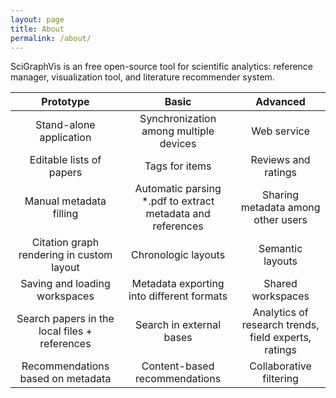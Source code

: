 ```yaml
---
layout: page
title: About
permalink: /about/
---
```


SciGraphVis is an free open-source tool for scientific analytics: reference manager, visualization tool, and literature recommender system.

|                   Prototype                   |                            Basic                           |                       Advanced                       |
|:---------------------------------------------:|:----------------------------------------------------------:|:----------------------------------------------------:|
| Stand-alone application                       | Synchronization among multiple devices                     | Web service                                          |
| Editable lists of papers                      | Tags for items                                             | Reviews and ratings                                  |
| Manual metadata filling                       | Automatic parsing *.pdf to extract metadata and references | Sharing metadata among other users                   |
| Citation graph rendering in custom layout     | Chronologic layouts                                        | Semantic layouts                                     |
| Saving and loading workspaces                 | Metadata exporting into different formats                  | Shared workspaces                                    |
| Search papers in the local files + references | Search in external bases                                   | Analytics of research trends, field experts, ratings |
| Recommendations based on metadata             | Content-based recommendations                              | Collaborative filtering                              |